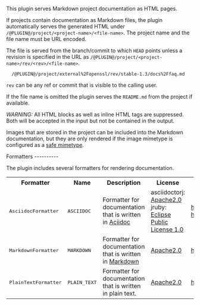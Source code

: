This plugin serves Markdown project documentation as HTML pages.

If projects contain documentation as Markdown files, the plugin
automatically serves the generated HTML under
`/@PLUGIN@/project/<project-name>/<file-name>`. The project name and
the file name must be URL encoded.

The file is served from the branch/commit to which `HEAD` points unless
a revision is specified in the URL as
`/@PLUGIN@/project/<project-name>/rev/<rev>/<file-name>`.

```
  /@PLUGIN@/project/external%2Fopenssl/rev/stable-1.3/docs%2Ffaq.md
```

`rev` can be any ref or commit that is visible to the calling user.

If the file name is omitted the plugin serves the `README.md` from the
project if available.

*WARNING:* All HTML blocks as well as inline HTML tags are suppressed.
Both will be accepted in the input but not be contained in the output.

Images that are stored in the project can be included into the Markdown
documentation, but they are only rendered if the image mimetype is
configured as a
[safe mimetype](../../../Documentation/config-gerrit.html#mimetype).

<a id="formatters">
Formatters
----------

The plugin includes several formatters for rendering documentation.

<table>
  <tr>
    <th>Formatter</th>
    <th>Name</th>
    <th>Description</th>
    <th>License</th>
    <th>Homepage</th>
  </tr>
  <tr>
    <td><tt>AsciidocFormatter</tt></td>
    <td><tt>ASCIIDOC</tt></td>
    <td>Formatter for documentation that is written in
      <a href="http://www.methods.co.nz/asciidoc/userguide.html">Aciidoc</a>
    </td>
    <td>
      asciidoctorj: <a href="../../../Documentation/licenses.html#Apache2_0">Apache2.0</a><br/>
      jruby: <a href="licenses.html#EPL1_0">Eclipse Public License 1.0</a>
    </td>
    <td>
      <a href="http://asciidoctor.org/docs/asciidoctorj/">http://asciidoctor.org/docs/asciidoctorj/</a></br>
      <a href="https://github.com/jruby/jruby">https://github.com/jruby/jruby</a></br>
    </td>
  </tr>
  <tr>
    <td><tt>MarkdownFormatter</tt></td>
    <td><tt>MARKDOWN</tt></td>
    <td>Formatter for documentation that is written in
      <a href="http://daringfireball.net/projects/markdown/">Markdown</a>
    </td>
    <td><a href="../../../Documentation/licenses.html#Apache2_0">Apache2.0</a></td>
    <td><a href="https://github.com/sirthias/pegdown">https://github.com/sirthias/pegdown</a></td>
  </tr>
  <tr>
    <td><tt>PlainTextFormatter</tt></td>
    <td><tt>PLAIN_TEXT</tt></td>
    <td>Formatter for documentation that is written in plain text.</td>
    <td><a href="../../../Documentation/licenses.html#Apache2_0">Apache2.0</a></td>
    <td><a href="http://commons.apache.org">http://commons.apache.org</a></td>
  </tr>
</table>
